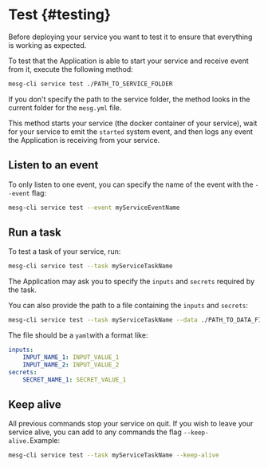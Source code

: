 # Test {#testing}

Before deploying your service you want to test it to ensure that everything is working as expected.

To test that the Application is able to start your service and receive event from it, execute the following method:

```bash
mesg-cli service test ./PATH_TO_SERVICE_FOLDER
```

If you don't specify the path to the service folder, the method looks in the current folder for the `mesg.yml` file.

This method starts your service \(the docker container of your service\), wait for your service to emit the `started` system event, and then logs any event the Application is receiving from your service.

## Listen to an event

To only listen to one event, you can specify the name of the event with the `--event` flag:

```bash
mesg-cli service test --event myServiceEventName
```

## Run a task

To test a task of your service, run:

```bash
mesg-cli service test --task myServiceTaskName
```

The Application may ask you to specify the `inputs` and `secrets` required by the task.

You can also provide the path to a file containing the `inputs` and `secrets`:

```bash
mesg-cli service test --task myServiceTaskName --data ./PATH_TO_DATA_FILE.yml
```

The file should be a `yaml`with a format like:

```yml
inputs:
    INPUT_NAME_1: INPUT_VALUE_1
    INPUT_NAME_2: INPUT_VALUE_2
secrets:
    SECRET_NAME_1: SECRET_VALUE_1
```

## Keep alive

All previous commands stop your service on quit. If you wish to leave your service alive, you can add to any commands the flag `--keep-alive.`Example:

```bash
mesg-cli service test --task myServiceTaskName --keep-alive
```



